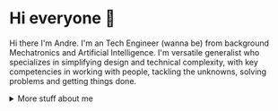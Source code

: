 # Hi everyone :wave:

Hi there I'm Andre. I'm an Tech Engineer (wanna be) from background Mechatronics and Artificial Intelligence. I'm versatile generalist who specializes in simplifying design and technical complexity, with key competencies in working with people, tackling the unknowns, solving problems and getting things done.

<details>
<summary>
  More stuff about me
</summary>

## Quick overview

#### GitHub Stats

<p align="center">
  <img src="https://raw.githubusercontent.com/Andre2404/Andre2404/main/0-profile-details.svg" alt="github stats"></br>
  <img src="https://raw.githubusercontent.com/Andre2404/Andre2404/main/1-repos-per-language.svg">
  <img src="https://raw.githubusercontent.com/Andre2404/Andre2404/main/2-most-commit-language.svg"></br>
  <img src="https://raw.githubusercontent.com/Andre2404/Andre2404/main/3-stats.svg"></br>
  <img src="https://raw.githubusercontent.com/Andre2404/Andre2404/main/2-productive-time.svg"></br>
</p>

NOTE: This does not indicate my skill level or language proficiency, it's merely a GitHub metric of which languages I have the most code of on GitHub.

<a href="https://github.com/Andre2404/github-readme-stats">
  <img align="center" src="https://github-readme-stats.anuraghazra1.vercel.app/api?username=filiptronicek&show_icons=true&line_height=27&include_all_commits=true" alt="My github stats" />
</a>  

### What I do

I do Open Source. In fact, I do Open Source so much, that 95% of my work on
GitHub is free and open to everyone. I am really passionate about doing web
development, it is in my opinion the best combination of logical programming and
(sometimes) beautiful design.

## My skills 📜

### Web technologies

- JavaScript
- TypeScript
- Next.js
- HTML, CSS
- Node.js
- PHP
- MySQL
- Java
  
### Application Development

- Python 
- C++ (sort of)

### Productivity utilities

- Microsoft Office - I am a Certified
  [Excel](https://www.youracclaim.com/badges/36154164-82b5-4fbf-b65c-c152af720245/public_url)
  and
  [Word](https://www.youracclaim.com/badges/6f4eee1d-3379-4a8b-b846-35762708d4b8/public_url)
  Expert

## What I'm currently learning 📚

- Diving into VS Code's code base
- Typescript's magic
- Rust's blazing-fastness

</details>
